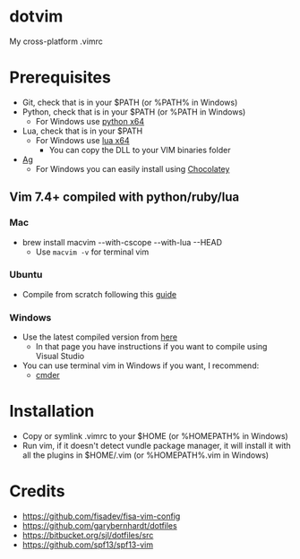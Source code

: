 dotvim
======
My cross-platform .vimrc

# Prerequisites
- Git, check that is in your $PATH (or %PATH% in Windows)
- Python, check that is in your $PATH (or %PATH in Windows)
  - For Windows use [python x64](https://www.python.org/download)
- Lua, check that is in your $PATH
  - For Windows use [lua x64](http://joedf.users.sourceforge.net/luabuilds/)
    - You can copy the DLL to your VIM binaries folder
- [Ag](https://github.com/ggreer/the_silver_searcher)
  - For Windows you can easily install using [Chocolatey](http://chocolatey.org/)

## Vim 7.4+ compiled with python/ruby/lua

### Mac
- brew install macvim --with-cscope --with-lua --HEAD
    - Use `macvim -v` for terminal vim

### Ubuntu
- Compile from scratch following this [guide](http://zaiste.net/2013/05/compiling_vim_with_ruby_and_python_support_on_ubuntu/)

### Windows
- Use the latest compiled version from [here](http://solar-blogg.blogspot.ca/p/vim-build.html)
    - In that page you have instructions if you want to compile using Visual Studio
- You can use terminal vim in Windows if you want, I recommend:
    - [cmder](http://bliker.github.io/cmder/)

# Installation
- Copy or symlink .vimrc to your $HOME (or %HOMEPATH% in Windows)
- Run vim, if it doesn't detect vundle package manager, it will install it with
  all the plugins in $HOME/.vim (or %HOMEPATH%\.vim in Windows)

# Credits
- https://github.com/fisadev/fisa-vim-config
- https://github.com/garybernhardt/dotfiles
- https://bitbucket.org/sjl/dotfiles/src
- https://github.com/spf13/spf13-vim

